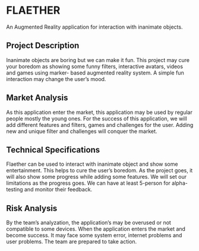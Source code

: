 # FLAETHER

An Augmented Reality application for interaction with inanimate objects.

## Project Description

Inanimate objects are boring but we can make it fun. This project may cure your boredom as showing some funny filters, interactive avatars, videos and games using marker- based augmented reality system. A simple fun interaction may change the user’s mood.

## Market Analysis

As this application enter the market, this application may be used by regular people mostly the young ones. For the success of this application, we will add different features and filters, games and challenges for the user. Adding new and unique filter and challenges will conquer the market. 

## Technical Specifications

Flaether can be used to interact with inanimate object and show some entertainment. This helps to cure the user’s boredom. As the project goes, it will also show some progress while adding some features. We will set our limitations as the progress goes. We can have at least 5-person for alpha-testing and monitor their feedback. 

## Risk Analysis

By the team’s analyzation, the application’s may be overused or not compatible to some devices. When the application enters the market and become success. It may face some system error, internet problems and user problems. The team are prepared to take action.
